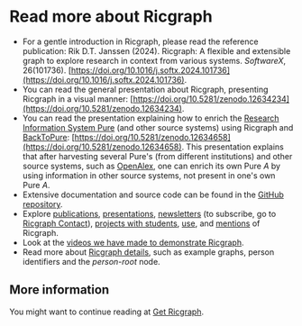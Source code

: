 # Read more about Ricgraph

* For a gentle introduction in Ricgraph, please read the reference publication:
  Rik D.T. Janssen (2024). Ricgraph: A flexible and extensible graph to explore
  research in context from various systems. *SoftwareX*, 26(101736).
  [https://doi.org/10.1016/j.softx.2024.101736](https://doi.org/10.1016/j.softx.2024.101736).
* You can read the general presentation about Ricgraph, presenting Ricgraph in
  a visual   manner:
  [https://doi.org/10.5281/zenodo.12634234](https://doi.org/10.5281/zenodo.12634234).
* You can read the presentation explaining how to enrich the [Research
  Information System Pure](https://www.elsevier.com/solutions/pure)
  (and other source systems) using Ricgraph
  and [BackToPure](https://github.com/UtrechtUniversity/BackToPure):
  [https://doi.org/10.5281/zenodo.12634658](https://doi.org/10.5281/zenodo.12634658).
  This presentation explains that after harvesting several Pure's
  (from different institutions)  and other source systems,
  such as [OpenAlex](https://openalex.org),
  one can enrich its own Pure _A_ by using information in other source
  systems, not present in one's own Pure _A_.
* Extensive documentation and source code can be found in the [GitHub
  repository](https://github.com/UtrechtUniversity/ricgraph).
* Explore
  [publications](https://github.com/UtrechtUniversity/ricgraph/blob/main/docs/ricgraph_pubs_pres_news_use_ment.md#ricgraph-publications),
  [presentations](https://github.com/UtrechtUniversity/ricgraph/blob/main/docs/ricgraph_pubs_pres_news_use_ment.md#ricgraph-presentations),
  [newsletters](https://github.com/UtrechtUniversity/ricgraph/blob/main/docs/ricgraph_pubs_pres_news_use_ment.md#ricgraph-newsletters)
  (to subscribe, go to [Ricgraph
  Contact](https://github.com/UtrechtUniversity/ricgraph/blob/main/README.md#contact)),
  [projects with students](https://github.com/UtrechtUniversity/ricgraph/blob/main/docs/ricgraph_pubs_pres_news_use_ment.md#ricgraph-projects-with-students),
  [use](https://github.com/UtrechtUniversity/ricgraph/blob/main/docs/ricgraph_pubs_pres_news_use_ment.md#ricgraph-use), and
  [mentions](https://github.com/UtrechtUniversity/ricgraph/blob/main/docs/ricgraph_pubs_pres_news_use_ment.md#ricgraph-mentions)
  of Ricgraph.
* Look at the [videos we have made to demonstrate
  Ricgraph](https://github.com/UtrechtUniversity/ricgraph/blob/main/docs/ricgraph_example_use_videos.md#ricgraph-videos).
* Read more about [Ricgraph
  details](https://github.com/UtrechtUniversity/ricgraph/blob/main/docs/ricgraph_details.md#implementation-details),
  such as example graphs, person identifiers and the *person-root* node.

## More information
You might want to continue reading at [Get Ricgraph](get-ricgraph.md).
